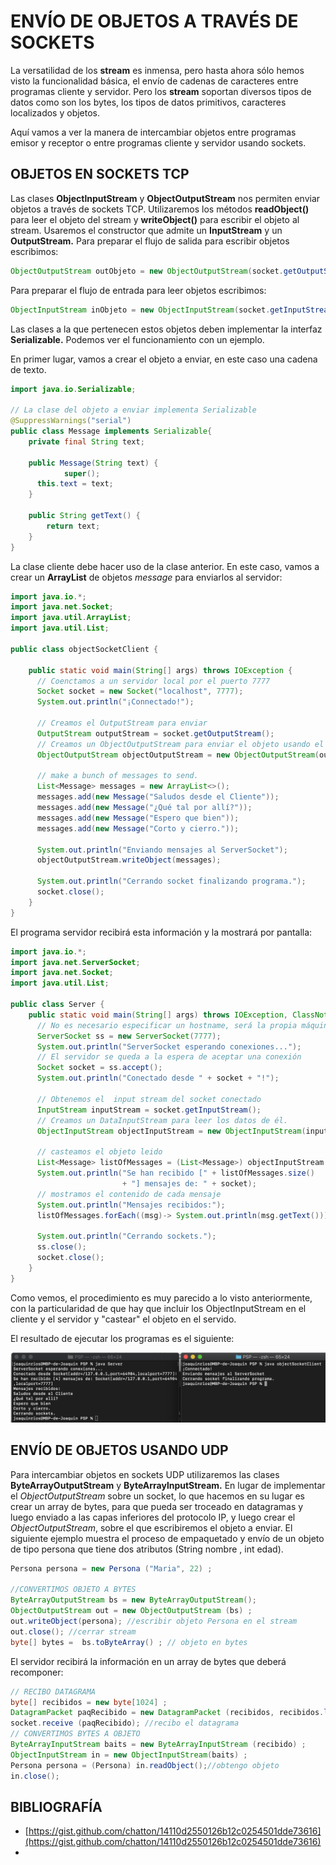 # ENVÍO DE OBJETOS A TRAVÉS DE SOCKETS

La versatilidad de los **stream** es inmensa, pero hasta ahora sólo hemos visto la funcionalidad básica, el envío de cadenas de caracteres entre programas cliente y servidor. Pero los **stream** soportan diversos tipos de datos como son los bytes, los tipos de datos primitivos, caracteres localizados y objetos.

Aquí vamos a ver la manera de intercambiar objetos entre programas emisor y receptor o entre programas cliente y servidor usando sockets.



## **OBJETOS EN SOCKETS TCP**

Las clases **ObjectlnputStream** y **ObjectOutputStream** nos permiten enviar objetos a través de sockets TCP. Utilizaremos los métodos **readObject()** para leer el objeto del stream y **writeObject()** para escribir el objeto al stream. Usaremos el constructor que admite un **InputStream** y un **OutputStream.** Para preparar el flujo de salida para escribir objetos escribimos:

```java
ObjectOutputStream outObjeto = new ObjectOutputStream(socket.getOutputStream());
```
Para preparar el flujo de entrada para leer objetos escribimos:
```java
ObjectInputStream inObjeto = new ObjectInputStream(socket.getInputStream());
```

Las clases a la que pertenecen estos objetos deben implementar la interfaz **Serializable.** Podemos ver el funcionamiento con un ejemplo.

En primer lugar, vamos a crear el objeto a enviar, en este caso una cadena de texto.

```java
import java.io.Serializable;

// La clase del objeto a enviar implementa Serializable
@SuppressWarnings("serial")
public class Message implements Serializable{
    private final String text;

    public Message(String text) {
			super();
      this.text = text;
    }

    public String getText() {
        return text;
    }
}
```

La clase cliente debe hacer uso de la clase anterior. En este caso, vamos a crear un **ArrayList** de objetos *message* para enviarlos al servidor:

```java
import java.io.*;
import java.net.Socket;
import java.util.ArrayList;
import java.util.List;

public class objectSocketClient {

    public static void main(String[] args) throws IOException {
      // Coenctamos a un servidor local por el puerto 7777
      Socket socket = new Socket("localhost", 7777);
      System.out.println("¡Connectado!");

      // Creamos el OutputStream para enviar
      OutputStream outputStream = socket.getOutputStream();
      // Creamos un ObjectOutputStream para enviar el objeto usando el anterior
      ObjectOutputStream objectOutputStream = new ObjectOutputStream(outputStream);

      // make a bunch of messages to send.
      List<Message> messages = new ArrayList<>();
      messages.add(new Message("Saludos desde el Cliente"));
      messages.add(new Message("¿Qué tal por allí?"));
      messages.add(new Message("Espero que bien"));
      messages.add(new Message("Corto y cierro."));

      System.out.println("Enviando mensajes al ServerSocket");
      objectOutputStream.writeObject(messages);

      System.out.println("Cerrando socket finalizando programa.");
      socket.close();
    }
}
```

El programa servidor recibirá esta información y la mostrará por pantalla:

```java
import java.io.*;
import java.net.ServerSocket;
import java.net.Socket;
import java.util.List;

public class Server {
    public static void main(String[] args) throws IOException, ClassNotFoundException {
      // No es necesario especificar un hostname, será la propia máquina
      ServerSocket ss = new ServerSocket(7777);
      System.out.println("ServerSocket esperando conexiones...");
      // El servidor se queda a la espera de aceptar una conexión  
      Socket socket = ss.accept(); 
      System.out.println("Conectado desde " + socket + "!");

      // Obtenemos el  input stream del socket conectado
      InputStream inputStream = socket.getInputStream();
      // Creamos un DataInputStream para leer los datos de él.
      ObjectInputStream objectInputStream = new ObjectInputStream(inputStream);

      // casteamos el objeto leido
      List<Message> listOfMessages = (List<Message>) objectInputStream.readObject();
      System.out.println("Se han recibido [" + listOfMessages.size() 
                         + "] mensajes de: " + socket);
      // mostramos el contenido de cada mensaje
      System.out.println("Mensajes recibidos:");
      listOfMessages.forEach((msg)-> System.out.println(msg.getText()));

      System.out.println("Cerrando sockets.");
      ss.close();
      socket.close();
    }
}
```

Como vemos, el procedimiento es muy parecido a lo visto anteriormente, con la particularidad de que hay que incluir los ObjectInputStream en el cliente y el servidor y "castear" el objeto en el servido.

El resultado de ejecutar los programas es el siguiente:

![image-20210203234024695](IMAGENES/IMG_03_17.png)

## ENVÍO DE OBJETOS USANDO UDP

Para intercambiar objetos en sockets UDP utilizaremos las clases **ByteArrayOutputStream** y **ByteArraylnputStream.** En lugar de implementar el *ObjectOutputStream* sobre un socket, lo que hacemos en su lugar es crear un array de bytes, para que pueda ser troceado en datagramas y luego enviado a las capas inferiores del protocolo IP, y luego crear el *ObjectOutputStream*, sobre el que escribiremos el objeto a enviar. El siguiente ejemplo muestra el proceso de empaquetado y envío de un objeto de tipo persona que tiene dos atributos (String nombre , int edad).

```java
Persona persona = new Persona ("Maria", 22) ;

//CONVERTIMOS OBJETO A BYTES
ByteArrayOutputStream bs = new ByteArrayOutputStream();
ObjectOutputStream out = new ObjectOutputStream (bs) ;
out.writeObject(persona); //escribir objeto Persona en el stream
out.close(); //cerrar stream
byte[] bytes =  bs.toByteArray() ; // objeto en bytes 
```

El servidor recibirá la información en un array de bytes que deberá recomponer:

```java
// RECIBO DATAGRAMA
byte[] recibidos = new byte[1024] ;
DatagramPacket paqRecibido = new DatagramPacket (recibidos, recibidos.length) ;
socket.receive (paqRecibido); //recibo el datagrama
// CONVERTIMOS BYTES A OBJETO
ByteArrayInputStream baits = new ByteArrayInputStream (recibido) ;
ObjectInputStream in = new ObjectInputStream(baits) ;
Persona persona = (Persona) in.readObject();//obtengo objeto
in.close();
```

## BIBLIOGRAFÍA

* [https://gist.github.com/chatton/14110d2550126b12c0254501dde73616](https://gist.github.com/chatton/14110d2550126b12c0254501dde73616)
* 